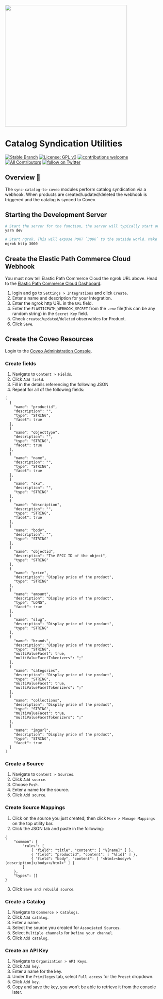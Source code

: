 <img src="https://www.elasticpath.com/themes/custom/bootstrap_sass/logo.svg" alt="" width="400" />

# Catalog Syndication Utilities

[![Stable Branch](https://img.shields.io/badge/stable%20branch-master-blue.svg)](https://github.com/elasticpath/catalog-syndication)
[![License: GPL v3](https://img.shields.io/badge/License-GPLv3-blue.svg)](https://www.gnu.org/licenses/gpl-3.0)
[![contributions welcome](https://img.shields.io/badge/contributions-welcome-brightgreen.svg?style=flat)](https://github.com/elasticpath/catalog-syndication/issues)
[![All Contributors](https://img.shields.io/badge/all_contributors-1-orange.svg?style=flat-square)](#contributors-)
[![follow on Twitter](https://img.shields.io/twitter/follow/elasticpath?style=social&logo=twitter)](https://twitter.com/intent/follow?screen_name=elasticpath)

## Overview 🚀
The `sync-catalog-to-coveo` modules perform catalog syndication via a webhook. When products are created/updated/deleted the webhook is triggered and the catalog is synced to Coveo.
## Starting the Development Server
```bash
# Start the server for the function, the server will typically start on PORT `3000`, if not, make a note for the next step.
yarn dev

# Start ngrok, This will expose PORT `3000` to the outside world. Make a note of the `http` URL ngrok provides.
ngrok http 3000
```

## Create the Elastic Path Commerce Cloud Webhook

You must now tell Elastic Path Commerce Cloud the ngrok URL above. Head to the [Elastic Path Commerce Cloud Dashboard](https://dashboard.moltin.com/app/settings/integrations).

1. login and go to `Settings > Integrations` and click `Create`.
2. Enter a name and description for your Integration.
3. Enter the ngrok http URL in the `URL` field.
4. Enter the `ELASTICPATH_WEBHOOK_SECRET` from the `.env` file(this can be any random string) in the `Secret Key` field.
5. Check `created`/`updated`/`deleted` observables for Product.
6. Click `Save`.

## Create the Coveo Resources
Login to the [Coveo Administration Console](https://platform.cloud.coveo.com/admin).

### Create fields
1. Navigate to `Content > Fields`.
2. Click `Add field`.
3. Fill in the details referencing the following JSON
4. Repeat for all of the following fields:
```
[
  {
    "name": "productid",
    "description": "",
    "type": "STRING",
    "facet": true
  },
  {
    "name": "objecttype",
    "description": "",
    "type": "STRING",
    "facet": true
  },
  {
    "name": "name",
    "description": "",
    "type": "STRING",
    "facet": true
  },
  {
    "name": "sku",
    "description": "",
    "type": "STRING"
  },
  {
    "name": "description",
    "description": "",
    "type": "STRING",
    "facet": true
  },
  {
    "name": "body",
    "description": "",
    "type": "STRING"
  },
  {
    "name": "objectid",
    "description": "The EPCC ID of the object",
    "type": "STRING"
  },
  {
    "name": "price",
    "description": "Display price of the product",
    "type": "STRING"
  },
  {
    "name": "amount",
    "description": "Display price of the product",
    "type": "LONG",
    "facet": true
  },
  {
    "name": "slug",
    "description": "Display price of the product",
    "type": "STRING"
  },
  {
    "name": "brands",
    "description": "Display price of the product",
    "type": "STRING",
    "multiValueFacet": true,
    "multiValueFacetTokenizers": ";"
  },
  {
    "name": "categories",
    "description": "Display price of the product",
    "type": "STRING",
    "multiValueFacet": true,
    "multiValueFacetTokenizers": ";"
  },
  {
    "name": "collections",
    "description": "Display price of the product",
    "type": "STRING",
    "multiValueFacet": true,
    "multiValueFacetTokenizers": ";"
  },
  {
    "name": "imgurl",
    "description": "Display price of the product",
    "type": "STRING",
    "facet": true
  }
]
```
### Create a Source
1. Navigate to `Content > Sources`.
2. Click `Add source`.
3. Choose `Push`.
4. Enter a name for the source.
5. Click `Add source`.

### Create Source Mappings
1. Click on the source you just created, then click `More > Manage Mappings` on the top utility bar.
2. Click the JSON tab and paste in the following:
```
{
    "common": {
        "rules": [
            { "field": "title", "content": [ "%[name]" ] },
            { "field": "productid", "content": [ "%[id]" ] },
            { "field": "body", "content": [ "<html><body>%[description]</body></html>" ] }
    	]
    },
    "types": []
}
```
3. Click `Save and rebuild source`.

### Create a Catalog
1. Navigate to `Commerce > Catalogs`.
2. Click `Add catalog`.
3. Enter a name.
4. Select the source you created for `Associated Sources`.
5. Select `Multiple channels` for  `Define your channel`.
6. Click `Add catalog`.

### Create an API Key
1. Navigate to `Organization > API Keys`.
2. Click `Add key`.
3. Enter a name for the key.
4. Under the `Privileges` tab, select `Full access` for the `Preset` dropdown.
5. Click `Add key`.
6. Copy and save the key, you won't be able to retrieve it from the console later.